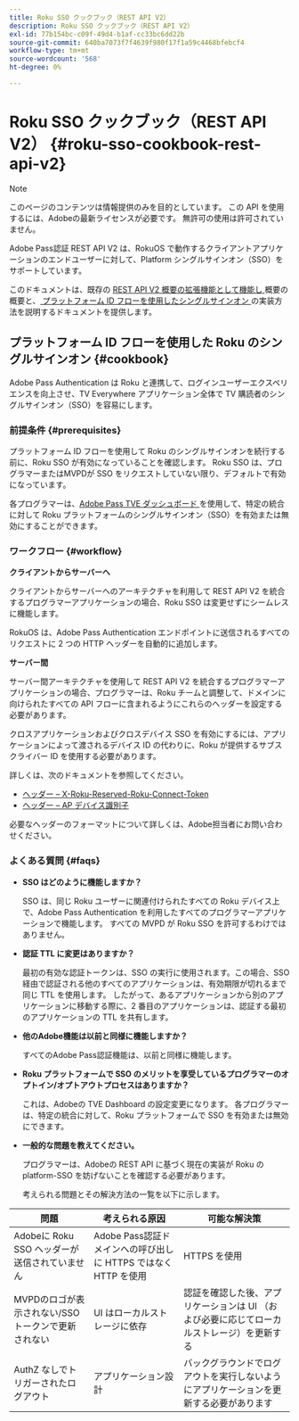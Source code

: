 ```yaml
---
title: Roku SSO クックブック（REST API V2）
description: Roku SSO クックブック（REST API V2）
exl-id: 77b154bc-c09f-49d4-b1af-cc33bc6dd22b
source-git-commit: 640ba7073f7f4639f980f17f1a59c4468bfebcf4
workflow-type: tm+mt
source-wordcount: '568'
ht-degree: 0%

---
```


# Roku SSO クックブック（REST API V2） {#roku-sso-cookbook-rest-api-v2}

>[!NOTE]
>
>このページのコンテンツは情報提供のみを目的としています。 この API を使用するには、Adobeの最新ライセンスが必要です。 無許可の使用は許可されていません。

Adobe Pass認証 REST API V2 は、RokuOS で動作するクライアントアプリケーションのエンドユーザーに対して、Platform シングルサインオン（SSO）をサポートしています。

このドキュメントは、既存の [REST API V2 概要の拡張機能として機能し ](/help/authentication/integration-guide-programmers/rest-apis/rest-api-v2/rest-api-v2-overview.md) 概要の概要と、[ プラットフォーム ID フローを使用したシングルサインオン ](/help/authentication/integration-guide-programmers/rest-apis/rest-api-v2/flows/single-sign-on-access-flows/rest-api-v2-single-sign-on-platform-identity-flows.md) の実装方法を説明するドキュメントを提供します。

## プラットフォーム ID フローを使用した Roku のシングルサインオン {#cookbook}

Adobe Pass Authentication は Roku と連携して、ログインユーザーエクスペリエンスを向上させ、TV Everywhere アプリケーション全体で TV 購読者のシングルサインオン（SSO）を容易にします。

### 前提条件 {#prerequisites}

プラットフォーム ID フローを使用して Roku のシングルサインオンを続行する前に、Roku SSO が有効になっていることを確認します。 Roku SSO は、プログラマーまたはMVPDが SSO をリクエストしていない限り、デフォルトで有効になっています。

各プログラマーは、[Adobe Pass TVE ダッシュボード ](https://experience.adobe.com/pass/authentication) を使用して、特定の統合に対して Roku プラットフォームのシングルサインオン（SSO）を有効または無効にすることができます。

### ワークフロー {#workflow}

**クライアントからサーバーへ**

クライアントからサーバーへのアーキテクチャを利用して REST API V2 を統合するプログラマーアプリケーションの場合、Roku SSO は変更せずにシームレスに機能します。

RokuOS は、Adobe Pass Authentication エンドポイントに送信されるすべてのリクエストに 2 つの HTTP ヘッダーを自動的に追加します。

**サーバー間**

サーバー間アーキテクチャを使用して REST API V2 を統合するプログラマーアプリケーションの場合、プログラマーは、Roku チームと調整して、ドメインに向けられたすべての API フローに含まれるようにこれらのヘッダーを設定する必要があります。

クロスアプリケーションおよびクロスデバイス SSO を有効にするには、アプリケーションによって渡されるデバイス ID の代わりに、Roku が提供するサブスクライバー ID を使用する必要があります。

詳しくは、次のドキュメントを参照してください。

* [ヘッダー – X-Roku-Reserved-Roku-Connect-Token](/help/authentication/integration-guide-programmers/rest-apis/rest-api-v2/appendix/headers/rest-api-v2-appendix-headers-x-roku-reserved-roku-connect-token.md)
* [ヘッダー – AP デバイス識別子](/help/authentication/integration-guide-programmers/rest-apis/rest-api-v2/appendix/headers/rest-api-v2-appendix-headers-ap-device-identifier.md)

必要なヘッダーのフォーマットについて詳しくは、Adobe担当者にお問い合わせください。

### よくある質問 {#faqs}

* **SSO はどのように機能しますか？**

  SSO は、同じ Roku ユーザーに関連付けられたすべての Roku デバイス上で、Adobe Pass Authentication を利用したすべてのプログラマーアプリケーションで機能します。 すべての MVPD が Roku SSO を許可するわけではありません。


* **認証 TTL に変更はありますか？**

  最初の有効な認証トークンは、SSO の実行に使用されます。この場合、SSO 経由で認証される他のすべてのアプリケーションは、有効期限が切れるまで同じ TTL を使用します。 したがって、あるアプリケーションから別のアプリケーションに移動する際に、2 番目のアプリケーションは、認証する最初のアプリケーションの TTL を共有します。


* **他のAdobe機能は以前と同様に機能しますか？**

  すべてのAdobe Pass認証機能は、以前と同様に機能します。


* **Roku プラットフォームで SSO のメリットを享受しているプログラマーのオプトイン/オプトアウトプロセスはありますか？**

  これは、Adobeの TVE Dashboard の設定変更になります。 各プログラマーは、特定の統合に対して、Roku プラットフォームで SSO を有効または無効にできます。


* **一般的な問題を教えてください。**

  プログラマーは、Adobeの REST API に基づく現在の実装が Roku の platform-SSO を妨げないことを確認する必要があります。

  考えられる問題とその解決方法の一覧を以下に示します。

| 問題 | 考えられる原因 | 可能な解決策 |
|--------------------------------------------------|----------------------------------------------------------------------------|--------------------------------------------------------------------------------------------|
| Adobeに Roku SSO ヘッダーが送信されていません | Adobe Pass認証ドメインへの呼び出しに HTTPS ではなく HTTP を使用 | HTTPS を使用 |
| MVPDのロゴが表示されない/SSO トークンで更新されない | UI はローカルストレージに依存 | 認証を確認した後、アプリケーションは UI （および必要に応じてローカルストレージ）を更新する |
| AuthZ なしでトリガーされたログアウト | アプリケーション設計 | バックグラウンドでログアウトを実行しないようにアプリケーションを更新する必要があります |
